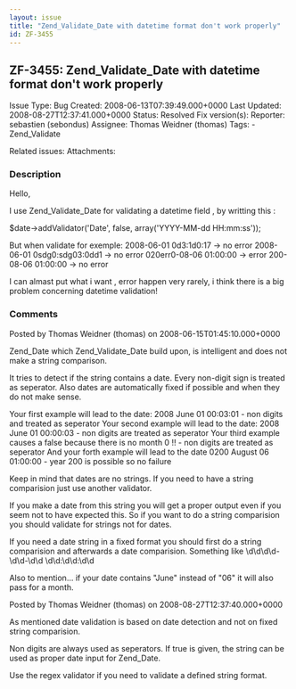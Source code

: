 ```yaml
---
layout: issue
title: "Zend_Validate_Date with datetime format don't work properly"
id: ZF-3455
---
```


ZF-3455: Zend\_Validate\_Date with datetime format don't work properly
----------------------------------------------------------------------

 Issue Type: Bug Created: 2008-06-13T07:39:49.000+0000 Last Updated: 2008-08-27T12:37:41.000+0000 Status: Resolved Fix version(s): 
 Reporter:  sebastien (sebondus)  Assignee:  Thomas Weidner (thomas)  Tags: - Zend\_Validate
 
 Related issues: 
 Attachments: 
### Description

Hello,

I use Zend\_Validate\_Date for validating a datetime field , by writting this :

$date->addValidator('Date', false, array('YYYY-MM-dd HH:mm:ss'));

But when validate for exemple: 2008-06-01 0d3:1d0:17 -> no error 2008-06-01 0sdg0:sdg03:0dd1 -> no error 020err0-08-06 01:00:00 -> error 200-08-06 01:00:00 -> no error

I can almast put what i want , error happen very rarely, i think there is a big problem concerning datetime validation!

 

 

### Comments

Posted by Thomas Weidner (thomas) on 2008-06-15T01:45:10.000+0000

Zend\_Date which Zend\_Validate\_Date build upon, is intelligent and does not make a string comparison.

It tries to detect if the string contains a date. Every non-digit sign is treated as seperator. Also dates are automatically fixed if possible and when they do not make sense.

Your first example will lead to the date: 2008 June 01 00:03:01 - non digits and treated as seperator Your second example will lead to the date: 2008 June 01 00:00:03 - non digits are treated as seperator Your third example causes a false because there is no month 0 !! - non digits are treated as seperator And your forth example will lead to the date 0200 August 06 01:00:00 - year 200 is possible so no failure

Keep in mind that dates are no strings. If you need to have a string comparision just use another validator.

If you make a date from this string you will get a proper output even if you seem not to have expected this. So if you want to do a string comparision you should validate for strings not for dates.

If you need a date string in a fixed format you should first do a string comparision and afterwards a date comparision. Something like \\d\\d\\d\\d-\\d\\d-\\d\\d \\d\\d:\\d\\d:\\d\\d

Also to mention... if your date contains "June" instead of "06" it will also pass for a month.

 

 

Posted by Thomas Weidner (thomas) on 2008-08-27T12:37:40.000+0000

As mentioned date validation is based on date detection and not on fixed string comparision.

Non digits are always used as seperators. If true is given, the string can be used as proper date input for Zend\_Date.

Use the regex validator if you need to validate a defined string format.

 

 